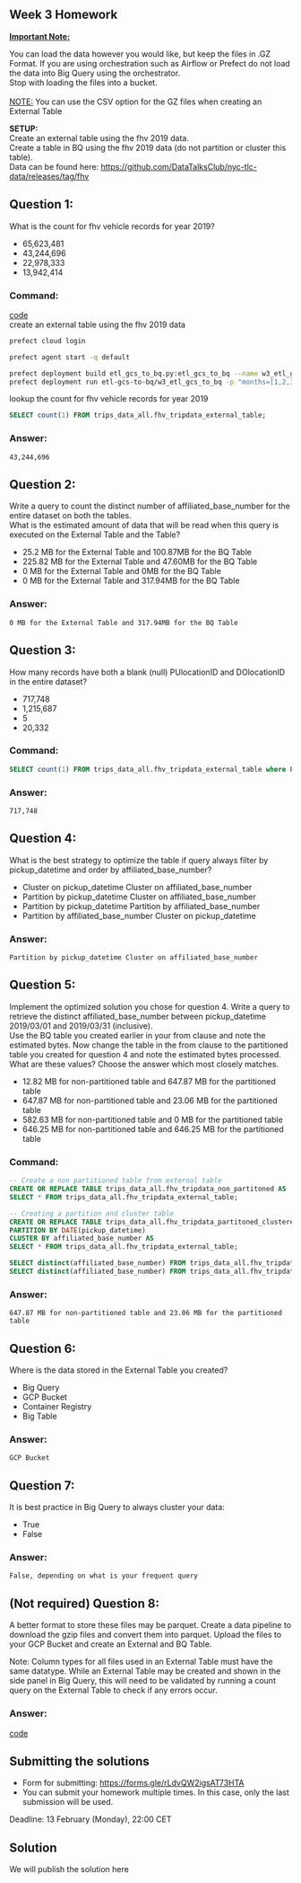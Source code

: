 ## Week 3 Homework
<b><u>Important Note:</b></u> <p>You can load the data however you would like, but keep the files in .GZ Format. 
If you are using orchestration such as Airflow or Prefect do not load the data into Big Query using the orchestrator.</br> 
Stop with loading the files into a bucket. </br></br>
<u>NOTE:</u> You can use the CSV option for the GZ files when creating an External Table</br>

<b>SETUP:</b></br>
Create an external table using the fhv 2019 data. </br>
Create a table in BQ using the fhv 2019 data (do not partition or cluster this table). </br>
Data can be found here: https://github.com/DataTalksClub/nyc-tlc-data/releases/tag/fhv </p>

## Question 1:
What is the count for fhv vehicle records for year 2019?
- 65,623,481
- 43,244,696
- 22,978,333
- 13,942,414

### Command:
[code](../flows/etl_gcs_to_bq.py)<br>
create an external table using the fhv 2019 data
```sh
prefect cloud login

prefect agent start -q default

prefect deployment build etl_gcs_to_bq.py:etl_gcs_to_bq --name w3_etl_gcs_to_bq -a
prefect deployment run etl-gcs-to-bq/w3_etl_gcs_to_bq -p "months=[1,2,3,4,5,6,7,8,9,10,11,12]"
```
lookup the count for fhv vehicle records for year 2019
```sql
SELECT count(1) FROM trips_data_all.fhv_tripdata_external_table;
```

### Answer:
```
43,244,696
```


## Question 2:
Write a query to count the distinct number of affiliated_base_number for the entire dataset on both the tables.</br> 
What is the estimated amount of data that will be read when this query is executed on the External Table and the Table?

- 25.2 MB for the External Table and 100.87MB for the BQ Table
- 225.82 MB for the External Table and 47.60MB for the BQ Table
- 0 MB for the External Table and 0MB for the BQ Table
- 0 MB for the External Table and 317.94MB for the BQ Table 

### Answer:
```
0 MB for the External Table and 317.94MB for the BQ Table 
```


## Question 3:
How many records have both a blank (null) PUlocationID and DOlocationID in the entire dataset?
- 717,748
- 1,215,687
- 5
- 20,332

### Command:
```sql
SELECT count(1) FROM trips_data_all.fhv_tripdata_external_table where PUlocationID IS NULL and DOlocationID IS NULL;
```

### Answer:
```
717,748
```


## Question 4:
What is the best strategy to optimize the table if query always filter by pickup_datetime and order by affiliated_base_number?
- Cluster on pickup_datetime Cluster on affiliated_base_number
- Partition by pickup_datetime Cluster on affiliated_base_number
- Partition by pickup_datetime Partition by affiliated_base_number
- Partition by affiliated_base_number Cluster on pickup_datetime

### Answer:
```
Partition by pickup_datetime Cluster on affiliated_base_number
```


## Question 5:
Implement the optimized solution you chose for question 4. Write a query to retrieve the distinct affiliated_base_number between pickup_datetime 2019/03/01 and 2019/03/31 (inclusive).</br> 
Use the BQ table you created earlier in your from clause and note the estimated bytes. Now change the table in the from clause to the partitioned table you created for question 4 and note the estimated bytes processed. What are these values? Choose the answer which most closely matches.
- 12.82 MB for non-partitioned table and 647.87 MB for the partitioned table
- 647.87 MB for non-partitioned table and 23.06 MB for the partitioned table
- 582.63 MB for non-partitioned table and 0 MB for the partitioned table
- 646.25 MB for non-partitioned table and 646.25 MB for the partitioned table

### Command:
```sql
-- Create a non partitioned table from external table
CREATE OR REPLACE TABLE trips_data_all.fhv_tripdata_non_partitoned AS
SELECT * FROM trips_data_all.fhv_tripdata_external_table;

-- Creating a partition and cluster table
CREATE OR REPLACE TABLE trips_data_all.fhv_tripdata_partitoned_clustered
PARTITION BY DATE(pickup_datetime)
CLUSTER BY affiliated_base_number AS
SELECT * FROM trips_data_all.fhv_tripdata_external_table;

SELECT distinct(affiliated_base_number) FROM trips_data_all.fhv_tripdata_non_partitoned WHERE DATE(pickup_datetime) BETWEEN '2019-03-01' AND '2019-03-31';
SELECT distinct(affiliated_base_number) FROM trips_data_all.fhv_tripdata_partitoned_clustered WHERE DATE(pickup_datetime) BETWEEN '2019-03-01' AND '2019-03-31';
```

### Answer:
```
647.87 MB for non-partitioned table and 23.06 MB for the partitioned table
```


## Question 6: 
Where is the data stored in the External Table you created?

- Big Query
- GCP Bucket
- Container Registry
- Big Table

### Answer:
```
GCP Bucket
```


## Question 7:
It is best practice in Big Query to always cluster your data:
- True
- False

### Answer:
```
False, depending on what is your frequent query
```

## (Not required) Question 8:
A better format to store these files may be parquet. Create a data pipeline to download the gzip files and convert them into parquet. Upload the files to your GCP Bucket and create an External and BQ Table. 

Note: Column types for all files used in an External Table must have the same datatype. While an External Table may be created and shown in the side panel in Big Query, this will need to be validated by running a count query on the External Table to check if any errors occur. 
 
### Answer:
[code](../flows/etl_gcs_to_bq.py)


## Submitting the solutions

* Form for submitting: https://forms.gle/rLdvQW2igsAT73HTA
* You can submit your homework multiple times. In this case, only the last submission will be used. 

Deadline: 13 February (Monday), 22:00 CET


## Solution

We will publish the solution here